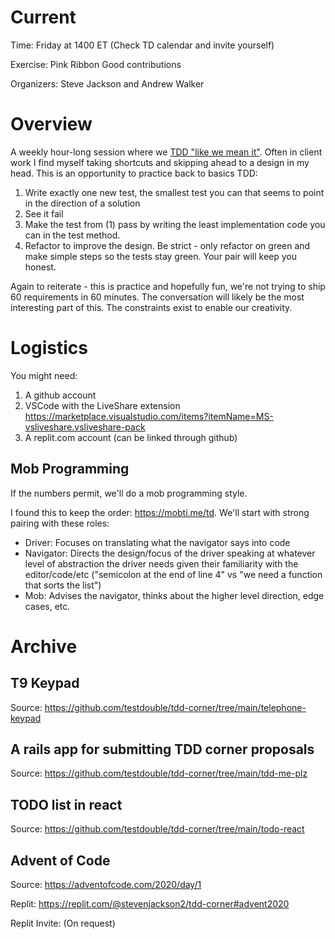 # Current
Time: Friday at 1400 ET (Check TD calendar and invite yourself)

Exercise: Pink Ribbon Good contributions

Organizers: Steve Jackson and Andrew Walker


# Overview

A weekly hour-long session where we [TDD "like we mean it"](https://cumulative-hypotheses.org/2011/08/30/tdd-as-if-you-meant-it/).
Often in client work I find myself taking shortcuts and skipping ahead to a design in my head.  This is an opportunity to practice back to basics TDD:

1. Write exactly one new test, the smallest test you can that seems to point in the direction of a solution
1. See it fail
1. Make the test from (1) pass by writing the least implementation code you can in the test method.
1. Refactor to improve the design.  Be strict - only refactor on green and make simple steps so the tests stay green.  Your pair will keep you  honest.


Again to reiterate - this is practice and hopefully fun, we're not trying to ship 60 requirements in 60 minutes.  The conversation will likely be the most interesting part of this.  The constraints exist to enable our creativity.

# Logistics

You might need:
1. A github account
1. VSCode with the LiveShare extension https://marketplace.visualstudio.com/items?itemName=MS-vsliveshare.vsliveshare-pack
1. A replit.com account (can be linked through github)

## Mob Programming
If the numbers permit, we'll do a mob programming style.

I found this to keep the order:
https://mobti.me/td.   We'll start with strong pairing with these roles:

* Driver: Focuses on translating what the navigator says into code
* Navigator: Directs the design/focus of the driver speaking at whatever level of abstraction the driver needs given their familiarity with the editor/code/etc ("semicolon at the end of line 4" vs "we need a function that sorts the list")
* Mob: Advises the navigator, thinks about the higher level direction, edge cases, etc.


# Archive

## T9 Keypad
Source: https://github.com/testdouble/tdd-corner/tree/main/telephone-keypad

## A rails app for submitting TDD corner proposals
Source: https://github.com/testdouble/tdd-corner/tree/main/tdd-me-plz

## TODO list in react
Source: https://github.com/testdouble/tdd-corner/tree/main/todo-react

## Advent of Code
Source: https://adventofcode.com/2020/day/1

Replit: https://replit.com/@stevenjackson2/tdd-corner#advent2020

Replit Invite: (On request)
